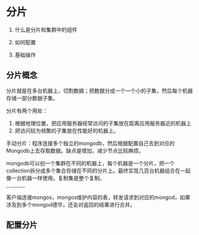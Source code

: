 # 分片

1. 什么是分片和集群中的组件

2. 如何配置
3. 基础操作

## 分片概念

分片就是在多台机器上，切割数据；把数据分成一个一个小的子集，然后每个机器存储一部分数据子集。

分片有两个用处：

1. 根据地理位置，把应用服务器经常访问的子集放在距离应用服务器近的机器上
2. 把访问较为频繁的子集放在性能好的机器上。

手动分片：程序连接多个独立的mongodb，然后根据配置自己去到对应的Mongodb上去存取数据。缺点是增加，减少节点比较麻烦。

mongodb可以创一个集群在不同的机器上，每个机器是一个分片，把一个collection拆分成多个集合存储在不同的分片上。最终实现几百台机器组合在一起像一台机器一样使用。复制集是整个复制。

<img src="https://i.loli.net/2020/09/16/svMuUEc2GlkpBbP.png" alt="image-20200916231439402 " style="zoom:25%;" />

客户端连接mongos，mongos维护内容的表，转发请求到对应的mongod，如果涉及到多个mongod德华，还会对返回的结果进行合并。

## 配置分片




